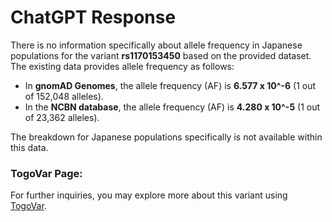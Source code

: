 # ChatGPT Response

There is no information specifically about allele frequency in Japanese populations for the variant **rs1170153450** based on the provided dataset. The existing data provides allele frequency as follows:

- In **gnomAD Genomes**, the allele frequency (AF) is **6.577 x 10^-6** (1 out of 152,048 alleles).
- In the **NCBN database**, the allele frequency (AF) is **4.280 x 10^-5** (1 out of 23,362 alleles).

The breakdown for Japanese populations specifically is not available within this data.

### TogoVar Page:
For further inquiries, you may explore more about this variant using [TogoVar](https://togovar.biosciencedbc.jp/variant/tgv380877758).